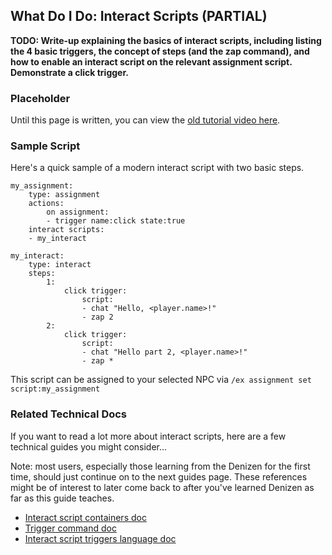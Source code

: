 What Do I Do: Interact Scripts (PARTIAL)
------------------------------

**TODO: Write-up explaining the basics of interact scripts, including listing the 4 basic triggers, the concept of steps (and the zap command), and how to enable an interact script on the relevant assignment script. Demonstrate a click trigger.**

### Placeholder

Until this page is written, you can view the [old tutorial video here](https://one.denizenscript.com/denizen/vids/Your%20First%20Interact%20Script%20And%20Chat%20Trigger).

### Sample Script

Here's a quick sample of a modern interact script with two basic steps.

```dscript_green
my_assignment:
    type: assignment
    actions:
        on assignment:
        - trigger name:click state:true
    interact scripts:
    - my_interact

my_interact:
    type: interact
    steps:
        1:
            click trigger:
                script:
                - chat "Hello, <player.name>!"
                - zap 2
        2:
            click trigger:
                script:
                - chat "Hello part 2, <player.name>!"
                - zap *
```

This script can be assigned to your selected NPC via `/ex assignment set script:my_assignment`

### Related Technical Docs

If you want to read a lot more about interact scripts, here are a few technical guides you might consider...

Note: most users, especially those learning from the Denizen for the first time, should just continue on to the next guides page. These references might be of interest to later come back to after you've learned Denizen as far as this guide teaches.

- [Interact script containers doc](https://meta.denizenscript.com/Docs/Languages/interact%20script%20containers)
- [Trigger command doc](https://meta.denizenscript.com/Docs/Commands/trigger)
- [Interact script triggers language doc](https://meta.denizenscript.com/Docs/Languages/Interact%20Script%20Triggers)

